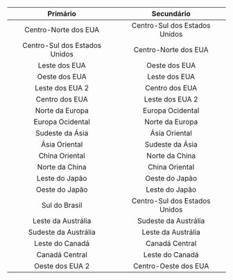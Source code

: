 |Primário |Secundário |
|:-----------------:|:-----------------:|
|Centro-Norte dos EUA |Centro-Sul dos Estados Unidos |
|Centro-Sul dos Estados Unidos |Centro-Norte dos EUA |
|Leste dos EUA |Oeste dos EUA |
|Oeste dos EUA |Leste dos EUA |
|Leste dos EUA 2 |Centro dos EUA |
|Centro dos EUA |Leste dos EUA 2 |
|Norte da Europa |Europa Ocidental |
|Europa Ocidental |Norte da Europa |
|Sudeste da Ásia |Ásia Oriental |
|Ásia Oriental |Sudeste da Ásia |
|China Oriental |Norte da China |
|Norte da China |China Oriental |
|Leste do Japão |Oeste do Japão |
|Oeste do Japão |Leste do Japão |
|Sul do Brasil |Centro-Sul dos Estados Unidos |
|Leste da Austrália |Sudeste da Austrália|
|Sudeste da Austrália|Leste da Austrália |
|Leste do Canadá |Canadá Central |
|Canadá Central |Leste do Canadá |
|Oeste dos EUA 2 |Centro-Oeste dos EUA |

<!---HONumber=AcomDC_0720_2016-->